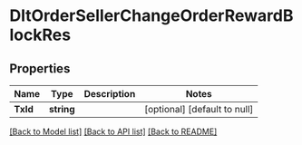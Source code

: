 # DltOrderSellerChangeOrderRewardBlockRes

## Properties
Name | Type | Description | Notes
------------ | ------------- | ------------- | -------------
**TxId** | **string** |  | [optional] [default to null]

[[Back to Model list]](../README.md#documentation-for-models) [[Back to API list]](../README.md#documentation-for-api-endpoints) [[Back to README]](../README.md)

